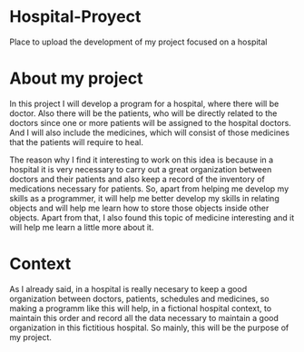 # Hospital-Proyect
Place to upload the development of my project focused on a hospital

# About my project 
In this project I will develop a program for a hospital, where there will be doctor. Also there will be the patients, who will be directly related to the doctors since one or more patients will be assigned to the hospital doctors. And I will also include the medicines, which will consist of those medicines that the patients will require to heal.

The reason why I find it interesting to work on this idea is because in a hospital it is very necessary to carry out a great organization between doctors and their patients and also keep a record of the inventory of medications necessary for patients. So, apart from helping me develop my skills as a programmer, it will help me better develop my skills in relating objects and will help me learn how to store those objects inside other objects. Apart from that, I also found this topic of medicine interesting and it will help me learn a little more about it.

# Context 
As I already said, in a hospital is really necesary to keep a good organization between doctors, patients, schedules and medicines, so making a programm like this will help, in a fictional hospital context, to maintain this order and record all the data necessary to maintain a good organization in this fictitious hospital. So mainly, this will be the purpose of my project.
